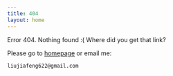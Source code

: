 ```yaml
---
title: 404
layout: home
---
```


Error 404. Nothing found :( Where did you get that link?

Please go to [homepage](/) or email me:

    liujiafeng622@gmail.com

